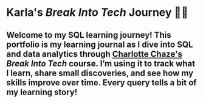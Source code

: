 # Karla's ***Break Into Tech*** Journey :raising_hand_woman:
## Welcome to my SQL learning journey! This portfolio is my learning journal as I dive into **SQL** and **data analytics** through <ins>Charlotte Chaze's</ins> *Break Into Tech* course. I’m using it to track what I learn, share small discoveries, and see how my skills improve over time. Every query tells a bit of my learning story!
